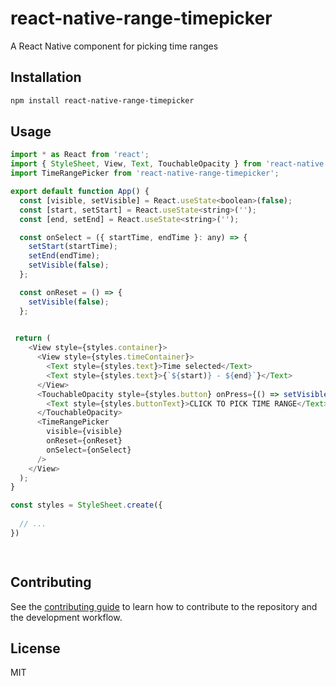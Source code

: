 # react-native-range-timepicker

A React Native component for picking time ranges

## Installation

```sh
npm install react-native-range-timepicker
```

## Usage

```js
import * as React from 'react';
import { StyleSheet, View, Text, TouchableOpacity } from 'react-native';
import TimeRangePicker from 'react-native-range-timepicker';

export default function App() {
  const [visible, setVisible] = React.useState<boolean>(false);
  const [start, setStart] = React.useState<string>('');
  const [end, setEnd] = React.useState<string>('');

  const onSelect = ({ startTime, endTime }: any) => {
    setStart(startTime);
    setEnd(endTime);
    setVisible(false);
  };

  const onReset = () => {
    setVisible(false);
  };

 
 return (
    <View style={styles.container}>
      <View style={styles.timeContainer}>
        <Text style={styles.text}>Time selected</Text>
        <Text style={styles.text}>{`${start)} - ${end}`}</Text>
      </View>
      <TouchableOpacity style={styles.button} onPress={() => setVisible(true)}>
        <Text style={styles.buttonText}>CLICK TO PICK TIME RANGE</Text>
      </TouchableOpacity>
      <TimeRangePicker
        visible={visible}
        onReset={onReset}
        onSelect={onSelect}
      />
    </View>
  );
}

const styles = StyleSheet.create({
  
  // ...
})

   
```

## Contributing

See the [contributing guide](CONTRIBUTING.md) to learn how to contribute to the repository and the development workflow.

## License

MIT
